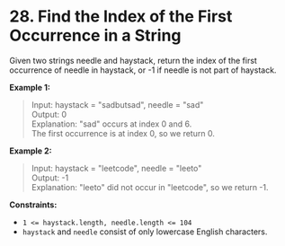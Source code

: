 # 28. Find the Index of the First Occurrence in a String

Given two strings needle and haystack, return the index of the first occurrence of needle in haystack, or -1 if needle is not part of haystack.

**Example 1:**

> Input: haystack = "sadbutsad", needle = "sad" <br>
> Output: 0 <br>
> Explanation: "sad" occurs at index 0 and 6. <br>
> The first occurrence is at index 0, so we return 0.

**Example 2:**

> Input: haystack = "leetcode", needle = "leeto" <br>
> Output: -1 <br>
> Explanation: "leeto" did not occur in "leetcode", so we return -1.

**Constraints:**

- `1 <= haystack.length, needle.length <= 104`
- `haystack` and `needle` consist of only lowercase English characters.
